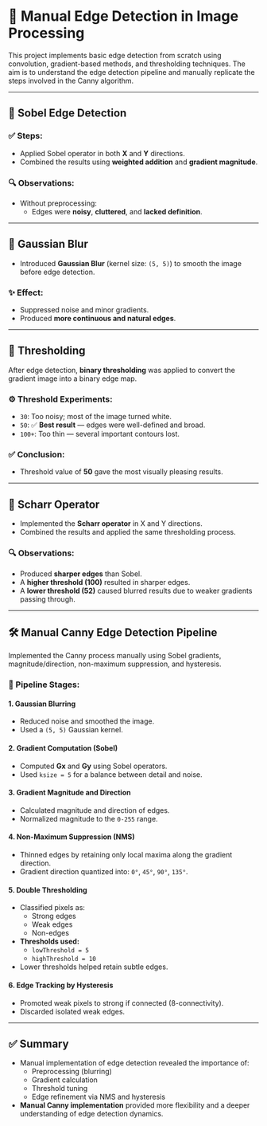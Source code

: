 # 🧠 Manual Edge Detection in Image Processing

This project implements basic edge detection from scratch using convolution, gradient-based methods, and thresholding techniques. The aim is to understand the edge detection pipeline and manually replicate the steps involved in the Canny algorithm.

---

## 🔹 Sobel Edge Detection

### ✅ Steps:
- Applied Sobel operator in both **X** and **Y** directions.
- Combined the results using **weighted addition** and **gradient magnitude**.

### 🔍 Observations:
- Without preprocessing:
  - Edges were **noisy**, **cluttered**, and **lacked definition**.

---

## 🔹 Gaussian Blur

- Introduced **Gaussian Blur** (kernel size: `(5, 5)`) to smooth the image before edge detection.

### ✨ Effect:
- Suppressed noise and minor gradients.
- Produced **more continuous and natural edges**.

---

## 🔹 Thresholding

After edge detection, **binary thresholding** was applied to convert the gradient image into a binary edge map.

### ⚙ Threshold Experiments:
- `30`: Too noisy; most of the image turned white.
- `50`: ✅ **Best result** — edges were well-defined and broad.
- `100+`: Too thin — several important contours lost.

### ✅ Conclusion:
- Threshold value of **50** gave the most visually pleasing results.

---

## 🔹 Scharr Operator

- Implemented the **Scharr operator** in X and Y directions.
- Combined the results and applied the same thresholding process.

### 🔍 Observations:
- Produced **sharper edges** than Sobel.
- A **higher threshold (100)** resulted in sharper edges.
- A **lower threshold (52)** caused blurred results due to weaker gradients passing through.

---

## 🛠 Manual Canny Edge Detection Pipeline

Implemented the Canny process manually using Sobel gradients, magnitude/direction, non-maximum suppression, and hysteresis.

### 📌 Pipeline Stages:

#### 1. Gaussian Blurring
- Reduced noise and smoothed the image.
- Used a `(5, 5)` Gaussian kernel.

#### 2. Gradient Computation (Sobel)
- Computed **Gx** and **Gy** using Sobel operators.
- Used `ksize = 5` for a balance between detail and noise.

#### 3. Gradient Magnitude and Direction
- Calculated magnitude and direction of edges.
- Normalized magnitude to the `0-255` range.

#### 4. Non-Maximum Suppression (NMS)
- Thinned edges by retaining only local maxima along the gradient direction.
- Gradient direction quantized into: `0°`, `45°`, `90°`, `135°`.

#### 5. Double Thresholding
- Classified pixels as:
  - Strong edges
  - Weak edges
  - Non-edges
- **Thresholds used:**
  - `lowThreshold = 5`
  - `highThreshold = 10`
- Lower thresholds helped retain subtle edges.

#### 6. Edge Tracking by Hysteresis
- Promoted weak pixels to strong if connected (8-connectivity).
- Discarded isolated weak edges.

---

## ✅ Summary

- Manual implementation of edge detection revealed the importance of:
  - Preprocessing (blurring)
  - Gradient calculation
  - Threshold tuning
  - Edge refinement via NMS and hysteresis
- **Manual Canny implementation** provided more flexibility and a deeper understanding of edge detection dynamics.